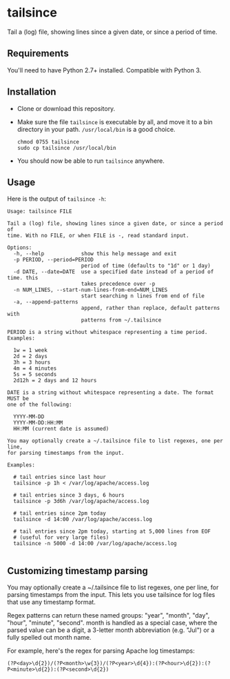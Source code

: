 
tailsince
=========

Tail a (log) file, showing lines since a given date, or since a period of
time.

Requirements
------------

You'll need to have Python 2.7+ installed. Compatible with Python 3.

Installation
------------

- Clone or download this repository.

- Make sure the file `tailsince` is executable by all, and move it to
  a bin directory in your path. `/usr/local/bin` is a good choice.
  
  ```
  chmod 0755 tailsince
  sudo cp tailsince /usr/local/bin
  ```

- You should now be able to run `tailsince` anywhere.

Usage
-----

Here is the output of `tailsince -h`:

```
Usage: tailsince FILE

Tail a (log) file, showing lines since a given date, or since a period of
time. With no FILE, or when FILE is -, read standard input.

Options:
  -h, --help            show this help message and exit
  -p PERIOD, --period=PERIOD
                        period of time (defaults to "1d" or 1 day)
  -d DATE, --date=DATE  use a specified date instead of a period of time. this
                        takes precedence over -p
  -n NUM_LINES, --start-num-lines-from-end=NUM_LINES
                        start searching n lines from end of file
  -a, --append-patterns
                        append, rather than replace, default patterns with
                        patterns from ~/.tailsince

PERIOD is a string without whitespace representing a time period. Examples:

  1w = 1 week
  2d = 2 days
  3h = 3 hours
  4m = 4 minutes
  5s = 5 seconds
  2d12h = 2 days and 12 hours

DATE is a string without whitespace representing a date. The format MUST be
one of the following:

  YYYY-MM-DD
  YYYY-MM-DD:HH:MM
  HH:MM (current date is assumed)

You may optionally create a ~/.tailsince file to list regexes, one per line,
for parsing timestamps from the input.

Examples:

  # tail entries since last hour
  tailsince -p 1h < /var/log/apache/access.log

  # tail entries since 3 days, 6 hours
  tailsince -p 3d6h /var/log/apache/access.log

  # tail entries since 2pm today
  tailsince -d 14:00 /var/log/apache/access.log

  # tail entries since 2pm today, starting at 5,000 lines from EOF
  # (useful for very large files)
  tailsince -n 5000 -d 14:00 /var/log/apache/access.log
  
```

Customizing timestamp parsing
-----------------------------

You may optionally create a ~/.tailsince file to list regexes, one per
line, for parsing timestamps from the input. This lets you use
tailsince for log files that use any timestamp format.

Regex patterns can return these named groups: "year", "month", "day",
"hour", "minute", "second". month is handled as a special case, where
the parsed value can be a digit, a 3-letter month abbreviation
(e.g. "Jul") or a fully spelled out month name.

For example, here's the regex for parsing Apache log timestamps:

```
(?P<day>\d{2})/(?P<month>\w{3})/(?P<year>\d{4}):(?P<hour>\d{2}):(?P<minute>\d{2}):(?P<second>\d{2})
```
